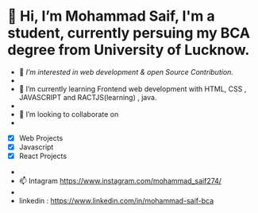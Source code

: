 <h1>👋 Hi, I’m Mohammad Saif, I'm a student, currently persuing my BCA degree from University of Lucknow. </h1>  

- 👀 <em> I’m interested in web development & open Source Contribution. </em>
- 
- 🌱 I’m currently learning  Frontend web development with HTML, CSS , JAVASCRIPT and RACTJS(learning) , java.
- 
- 💞️ I’m looking to collaborate on
- 
- [x] Web Projects
- [x] Javascript 
- [x] React Projects
-
- 📫 Intagram https://www.instagram.com/mohammad_saif274/
- 
- linkedin : https://www.linkedin.com/in/mohammad-saif-bca

<!---
Thebeast01/Thebeast01 is a ✨ special ✨ repository because its `README.md` (this file) appears on your GitHub profile.
You can click the Preview link to take a look at your changes.
--->
